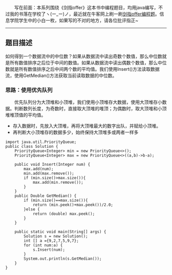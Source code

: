 &emsp;&emsp;写在前面：本系列围绕《剑指offer》这本书中编程题目，均用java编写，不过我的书落在学校了ヽ(ー_ー)ノ，最近就在牛客网上刷一刷[剑指offer编程题](https://www.nowcoder.com/ta/coding-interviews)。信息学院学生中的小白一枚，如果写的不对的地方，请各位批评指正~
___
## 题目描述
如何得到一个数据流中的中位数？如果从数据流中读出奇数个数值，那么中位数就是所有数值排序之后位于中间的数值。如果从数据流中读出偶数个数值，那么中位数就是所有数值排序之后中间两个数的平均值。我们使用Insert()方法读取数据流，使用GetMedian()方法获取当前读取数据的中位数。
### 思路：使用优先队列
&emsp;&emsp;优先队列分为大顶堆和小顶堆，我们使用小顶堆存大数据，使用大顶堆存小数据。判断数列长度，为奇数时，直接取大顶堆的堆顶；为偶数时，取大顶堆和小顶堆堆顶值的平均值。  
+ 存入数据时，先放入大顶堆，再将大顶堆最大的数字出队，并赋给小顶堆。
+ 再判断大小顶堆存的数据多少，始终保持大顶堆多或两者一样多
```
import java.util.PriorityQueue;
public class Solution {
    PriorityQueue<Integer> min = new PriorityQueue<>();
    PriorityQueue<Integer> max = new PriorityQueue<>((a,b)->b-a);

    public void Insert(Integer num) {
        max.add(num);
        min.add(max.remove());
        if (min.size()>max.size()){
            max.add(min.remove());
        }
    }
    public Double GetMedian() {
        if (min.size()==max.size()){
            return (min.peek()+max.peek())/2.0;
        }else {
            return (double) max.peek();
        }
    }

    public static void main(String[] args) {
        Solution s = new Solution();
        int [] a ={9,2,7,5,9,7};
        for (int num:a) {
            s.Insert(num);
        }
        System.out.println(s.GetMedian());
    }
}
```